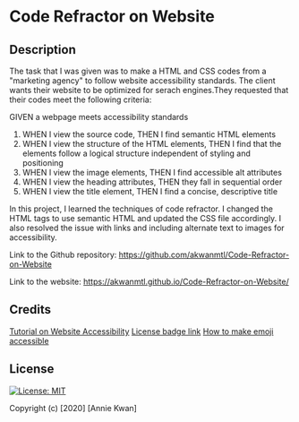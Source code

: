 # Code Refractor on Website

## Description 

The task that I was given was to make a HTML and CSS codes from a "marketing agency" to follow website accessibility standards. The client wants their website to be optimized for serach engines.They requested that their codes meet the following criteria:

GIVEN a webpage meets accessibility standards
1. WHEN I view the source code, THEN I find semantic HTML elements
2. WHEN I view the structure of the HTML elements, THEN I find that the elements follow a logical structure independent of styling and positioning
3. WHEN I view the image elements, THEN I find accessible alt attributes
4. WHEN I view the heading attributes, THEN they fall in sequential order
5. WHEN I view the title element, THEN I find a concise, descriptive title

In this project, I learned the techniques of code refractor. I changed the HTML tags to use semantic HTML and updated the CSS file accordingly. I also resolved the issue with links and including alternate text to images for accessibility.

Link to the Github repository: https://github.com/akwanmtl/Code-Refractor-on-Website

Link to the website: https://akwanmtl.github.io/Code-Refractor-on-Website/

## Credits

[Tutorial on Website Accessibility](https://www.freecodecamp.org/learn/responsive-web-design/applied-accessibility/)
[License badge link](https://gist.github.com/lukas-h/2a5d00690736b4c3a7ba)
[How to make emoji accessible](https://tink.uk/accessible-emoji/)

## License

[![License: MIT](https://img.shields.io/badge/License-MIT-yellow.svg)](https://opensource.org/licenses/MIT)

Copyright (c) [2020] [Annie Kwan]
